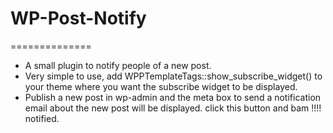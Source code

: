 # WP-Post-Notify
==============

* A small plugin to notify people of a new post.
* Very simple to use, add WPPTemplateTags::show_subscribe_widget() to your theme where you want the subscribe widget to be displayed.
* Publish a new post in wp-admin and the meta box to send a notification email about the new post will be displayed. click this button and bam !!!! notified.
